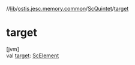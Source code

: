 //[lib](../../../index.md)/[ostis.jesc.memory.common](../index.md)/[ScQuintet](index.md)/[target](target.md)

# target

[jvm]\
val [target](target.md): [ScElement](../../ostis.jesc.memory.element/-sc-element/index.md)
